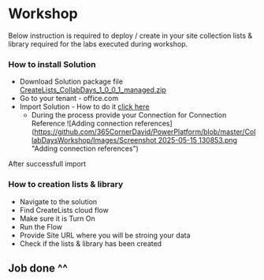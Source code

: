 # Workshop

Below instruction is required to deploy / create in your site collection lists & library required for the labs executed during workshop.


### How to install Solution

* Download Solution package file <a href="/CollabDaysWorkshop/Assets/CreateLists_CollabDays_1_0_0_1_managed.zip"> CreateLists_CollabDays_1_0_0_1_managed.zip</a>
* Go to your tenant - office.com
* Import Solution - How to do it [click here](https://learn.microsoft.com/en-us/power-apps/maker/data-platform/import-update-export-solutions)
    * During the process provide your Connection for Connection Reference
    ![Adding connection references]([https://github.com/365CornerDavid/PowerPlatform/blob/master/CollabDaysWorkshop/Images/Screenshot 2025-05-15 130853.png](https://github.com/365CornerDavid/PowerPlatform/blob/master/CollabDaysWorkshop/Images/Screenshot%202025-05-15%20130853.png) "Adding connection references")
      
After successfull import

### How to creation lists & library
* Navigate to the solution
* Find CreateLists cloud flow
* Make sure it is Turn On
* Run the Flow
* Provide Site URL where you will be stroing your data
* Check if the lists & library has been created


## Job done ^^





